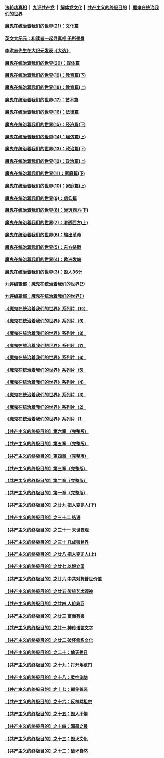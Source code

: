 

####  [法轮功真相](../../../../basic/blob/master/README.md?t=12221831) &nbsp;|&nbsp; [九评共产党](../../../../9ping.md/blob/master/README.md?t=12221831) &nbsp;|&nbsp; [解体党文化](../../../../jtdwh.md/blob/master/README.md?t=12221831)  &nbsp;|&nbsp; [共产主义的终极目的](../../../../gczydzjmd.md/blob/master/README.md?t=12221831) &nbsp;|&nbsp; [魔鬼在统治我们的世界](../../../../mgztzwmdsj.md/blob/master/README.md?t=12221831) 

#### [魔鬼在统治着我们的世界(21)：文化篇](../pages/nsc422/n10597706.md?t=12221831) 

#### [英文大纪元：和读者一起寻真相 无所畏惧](../pages/nsc422/n12542027.md?t=12221831) 

#### [李洪志先生在大纪元发表《大选》](../pages/nsc422/n12534746.md?t=12221831) 

#### [魔鬼在统治着我们的世界(20)：媒体篇](../pages/nsc422/n10586579.md?t=12221831) 

#### [魔鬼在统治着我们的世界(19)：教育篇(下)](../pages/nsc422/n10564808.md?t=12221831) 

#### [魔鬼在统治着我们的世界(18)：教育篇(上)](../pages/nsc422/n10526970.md?t=12221831) 

#### [魔鬼在统治着我们的世界(17)：艺术篇](../pages/nsc422/n10499093.md?t=12221831) 

#### [魔鬼在统治着我们的世界(16)：法律篇](../pages/nsc422/n10485969.md?t=12221831) 

#### [魔鬼在统治着我们的世界(15)：经济篇(下)](../pages/nsc422/n10469975.md?t=12221831) 

#### [魔鬼在统治着我们的世界(14)：经济篇(上)](../pages/nsc422/n10457370.md?t=12221831) 

#### [魔鬼在统治着我们的世界(13)：政治篇(下)](../pages/nsc422/n10448270.md?t=12221831) 

#### [魔鬼在统治着我们的世界(12)：政治篇(上)](../pages/nsc422/n10444576.md?t=12221831) 

#### [魔鬼在统治着我们的世界(11)：家庭篇(下)](../pages/nsc422/n10440961.md?t=12221831) 

#### [魔鬼在统治着我们的世界(10)：家庭篇(上)](../pages/nsc422/n10435448.md?t=12221831) 

#### [魔鬼在统治着我们的世界(9)：信仰篇](../pages/nsc422/n10432159.md?t=12221831) 

#### [魔鬼在统治着我们的世界(8)：渗透西方(下)](../pages/nsc422/n10429603.md?t=12221831) 

#### [魔鬼在统治着我们的世界(7)：渗透西方(上)](../pages/nsc422/n10426013.md?t=12221831) 

#### [魔鬼在统治着我们的世界(6)：输出革命](../pages/nsc422/n10421536.md?t=12221831) 

#### [魔鬼在统治着我们的世界(5)：东方杀戮](../pages/nsc422/n10417707.md?t=12221831) 

#### [魔鬼在统治着我们的世界(4)：欧洲发端](../pages/nsc422/n10414890.md?t=12221831) 

#### [魔鬼在统治着我们的世界(3)：毁人36计](../pages/nsc422/n10411583.md?t=12221831) 

#### [九评编辑部：魔鬼在统治着我们的世界(2)](../pages/nsc422/n10410036.md?t=12221831) 

#### [九评编辑部：魔鬼在统治着我们的世界(1)](../pages/nsc422/n10406825.md?t=12221831) 

#### [《魔鬼在统治着我们的世界》系列片（10）](../pages/nsc422/n12292670.md?t=12221831) 

#### [《魔鬼在统治着我们的世界》系列片（9）](../pages/nsc422/n12290859.md?t=12221831) 

#### [《魔鬼在统治着我们的世界》系列片（8）](../pages/nsc422/n12287445.md?t=12221831) 

#### [《魔鬼在统治着我们的世界》系列片（7）](../pages/nsc422/n12283425.md?t=12221831) 

#### [《魔鬼在统治着我们的世界》系列片（6）](../pages/nsc422/n12282314.md?t=12221831) 

#### [《魔鬼在统治着我们的世界》系列片（5）](../pages/nsc422/n12281419.md?t=12221831) 

#### [《魔鬼在统治着我们的世界》系列片（4）](../pages/nsc422/n12274024.md?t=12221831) 

#### [《魔鬼在统治着我们的世界》系列片（3）](../pages/nsc422/n12271322.md?t=12221831) 

#### [《魔鬼在统治着我们的世界》系列片（2）](../pages/nsc422/n12269049.md?t=12221831) 

#### [《魔鬼在统治着我们的世界》系列片（1）](../pages/nsc422/n12267575.md?t=12221831) 

#### [【共产主义的终极目的】第六章 （完整版）](../pages/nsc422/n11428913.md?t=12221831) 

#### [【共产主义的终极目的】第五章 （完整版）](../pages/nsc422/n11428912.md?t=12221831) 

#### [【共产主义的终极目的】第四章 （完整版）](../pages/nsc422/n11428907.md?t=12221831) 

#### [【共产主义的终极目的】第三章（完整版）](../pages/nsc422/n11428848.md?t=12221831) 

#### [【共产主义的终极目的】第二章（完整版）](../pages/nsc422/n11428831.md?t=12221831) 

#### [【共产主义的终极目的】第一章（完整版）](../pages/nsc422/n11417651.md?t=12221831) 

#### [【共产主义的终极目的】之廿九 把人变非人(下)](../pages/nsc422/n11344140.md?t=12221831) 

#### [【共产主义的终极目的】之三十二 结语](../pages/nsc422/n11360535.md?t=12221831) 

#### [【共产主义的终极目的】之三十一 末世景观](../pages/nsc422/n11351129.md?t=12221831) 

#### [【共产主义的终极目的】之三十 几成狼世界](../pages/nsc422/n11348280.md?t=12221831) 

#### [【共产主义的终极目的】之廿八 把人变非人(上)](../pages/nsc422/n11340492.md?t=12221831) 

#### [【共产主义的终极目的】之廿七 以恨立国](../pages/nsc422/n11336944.md?t=12221831) 

#### [【共产主义的终极目的】之廿六 中共对抗普世价值](../pages/nsc422/n11324785.md?t=12221831) 

#### [【共产主义的终极目的】之廿五 传统艺术颂神](../pages/nsc422/n11296396.md?t=12221831) 

#### [【共产主义的终极目的】之廿四 人伦典范](../pages/nsc422/n11296397.md?t=12221831) 

#### [【共产主义的终极目的】之廿三 富而有德](../pages/nsc422/n11283598.md?t=12221831) 

#### [【共产主义的终极目的】之廿一 神传语言文字](../pages/nsc422/n11263265.md?t=12221831) 

#### [【共产主义的终极目的】之廿二 破坏修炼文化](../pages/nsc422/n11245728.md?t=12221831) 

#### [【共产主义的终极目的】之二十：偷天换日](../pages/nsc422/n11238846.md?t=12221831) 

#### [【共产主义的终极目的】之十九：打开地狱门](../pages/nsc422/n11206376.md?t=12221831) 

#### [【共产主义的终极目的】之十八：柔性洗脑](../pages/nsc422/n11199994.md?t=12221831) 

#### [【共产主义的终极目的】之十七：颠倒善恶](../pages/nsc422/n11179782.md?t=12221831) 

#### [【共产主义的终极目的】之十六：反神骂祖宗](../pages/nsc422/n11166798.md?t=12221831) 

#### [【共产主义的终极目的】之十五：毁人不倦](../pages/nsc422/n11166792.md?t=12221831) 

#### [【共产主义的终极目的】之十四：邪恶之最](../pages/nsc422/n11150249.md?t=12221831) 

#### [【共产主义的终极目的】之十三：毁灭文化](../pages/nsc422/n11135227.md?t=12221831) 

#### [【共产主义的终极目的】之十二：破坏自然](../pages/nsc422/n11135214.md?t=12221831) 

